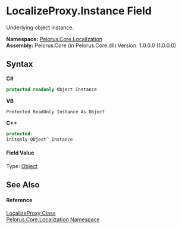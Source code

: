 # LocalizeProxy.Instance Field
 

Underlying object instance.

**Namespace:**&nbsp;<a href="99F211A">Pelorus.Core.Localization</a><br />**Assembly:**&nbsp;Pelorus.Core (in Pelorus.Core.dll) Version: 1.0.0.0 (1.0.0.0)

## Syntax

**C#**<br />
``` C#
protected readonly Object Instance
```

**VB**<br />
``` VB
Protected ReadOnly Instance As Object
```

**C++**<br />
``` C++
protected:
initonly Object^ Instance
```


#### Field Value
Type: <a href="http://msdn2.microsoft.com/en-us/library/e5kfa45b" target="_blank">Object</a>

## See Also


#### Reference
<a href="C3FA92A5">LocalizeProxy Class</a><br /><a href="99F211A">Pelorus.Core.Localization Namespace</a><br />